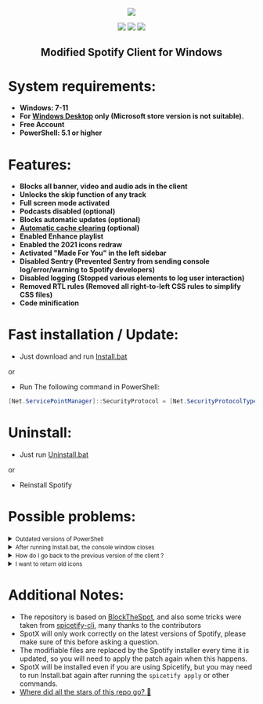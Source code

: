   <p align="center">
  <a href="https://github.com/amd64fox/SpotX/releases"><img src="https://user-images.githubusercontent.com/62529699/145750769-3d74b068-2d87-4292-9f21-ddd4bcea6d50.png" />
</p>



<p align="center">        
      <a href="https://t.me/amd64fox"><img src="https://img.shields.io/badge/%40Amd64fox-%40Amd64fox-blue.svg?style=flat&logo=telegram&label=Telegram"></a>
      <a href="https://youtu.be/d2-bKw6yTjo"><img src="https://img.shields.io/badge/-red?style=flat&logo=youtube&label=Tutorial%20on%20Youtube"></a>
      <a href="https://4pda.to/forum/index.php?showtopic=715234&view=findpost&p=104279894"><img src="https://img.shields.io/badge/4PDA-Post-yellow"></a>
      </p>
     <h2> <div align="center"><b> Modified Spotify Client for Windows </b></div> </h2>


<h1>System requirements:</h1>


* <strong>Windows: 7-11</strong>
* <strong>For [Windows Desktop](https://www.spotify.com/download/windows/) only (Microsoft store version is not suitable).</strong>
* <strong>Free Account</strong>
* <strong>PowerShell: 5.1 or higher</strong>

<h1>Features:</h1>

* <strong>Blocks all banner, video and audio ads in the client</strong>
* <strong>Unlocks the skip function of any track</strong>
* <strong>Full screen mode activated</strong>
* <strong>Podcasts disabled (optional)</strong>
* <strong>Blocks automatic updates (optional)</strong>
* <strong>[Automatic cache clearing](https://github.com/amd64fox/SpotX/discussions/2) (optional)</strong>
* <strong>Enabled Enhance playlist</strong>
* <strong>Enabled the 2021 icons redraw</strong>
* <strong>Activated "Made For You" in the left sidebar</strong>
* <strong>Disabled Sentry (Prevented Sentry from sending console log/error/warning to Spotify developers)</strong>
* <strong>Disabled logging (Stopped various elements to log user interaction)</strong>
* <strong>Removed RTL rules (Removed all right-to-left CSS rules to simplify CSS files)</strong>
* <strong>Code minification</strong>


<h1>Fast installation / Update:</h1>

* Just download and run [Install.bat](https://cutt.ly/PErptD8)

or

* Run The following command in PowerShell:
```ps1
[Net.ServicePointManager]::SecurityProtocol = [Net.SecurityProtocolType]::Tls12; Invoke-WebRequest -UseBasicParsing 'https://raw.githubusercontent.com/amd64fox/SpotX/main/Install.ps1' | Invoke-Expression
```

<h1>Uninstall:</h1>

* Just run [Uninstall.bat](https://cutt.ly/dErpPEK)

or

* Reinstall Spotify    



<h1>Possible problems:</h1>

 <details>
<summary><small>Outdated versions of PowerShell</small></summary><p>

If you are using Windows 7 or Windows 8.1, there may be errors in the installation process due to an outdated version of NET Framework and PowerShell. 
   Do the following:
   * Upgrade to [NET Framework 4.8](https://go.microsoft.com/fwlink/?linkid=2088631)
   * Upgrade to [WMF 5.1](https://www.microsoft.com/en-us/download/details.aspx?id=54616)
   * Reboot your PC
   
   <strong>Note:</strong> For Windows 8 it is not possible to upgrade the PowerShell version, please upgrade to Windows 8.1 or 10

</details>

 <details>
<summary><small>After running Install.bat, the console window closes</small></summary><p>

After launching Install.bat the console window closes immediately and nothing happens. Most likely the problem is related to the `curl` command line utility.
`curl` is also shipped by Microsoft as part of Windows 10 and 11, if your Windows version is lower then you need to manually install this utility:
  *  Click on the [link](http://www.confusedbycode.com/curl/#downloads) and download based on your OS bit depth.
  *  We start the installation process, at the end we must restart the PC.
  * We check that everything went right
    * Opening the console `Win + R`, writing `cmd`, `Ok`
    * in the console, we write the command `curl -V`
    * In response, you should get the `curl version`, for example, I had version `7.79.1`
  
</details>


<details>
<summary><small>How do I go back to the previous version of the client ?</small></summary><p>

  If you have problems with the patch after upgrading the client version, then use this [tool](https://github.com/amd64fox/Rollback-Spotify) to revert back to the working    version.

</details>


 <details>
<summary><small>I want to return old icons</small></summary><p>

  [There is an answer here](https://github.com/amd64fox/SpotX/discussions/20#discussioncomment-1922206), if you do not like the new icons leave your comment there.

</details>



<h1>Additional Notes:</h1>

* The repository is based on <a href="https://github.com/mrpond/BlockTheSpot">BlockTheSpot</a>, and also some tricks were taken from <a href="https://github.com/khanhas/spicetify-cli">spicetify-cli</a>, many thanks to the contributors
* SpotX will only work correctly on the latest versions of Spotify, please make sure of this before asking a question.  
* The modifiable files are replaced by the Spotify installer every time it is updated, so you will need to apply the patch again when this happens.
* SpotX will be installed even if you are using Spicetify, but you may need to run Install.bat again after running the `spicetify apply` or other commands.
* [Where did all the stars of this repo go? 🤣](https://github.com/amd64fox/SpotX/discussions/21)
